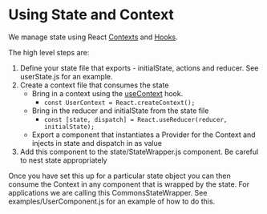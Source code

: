 # Using State and Context

We manage state using React [Contexts](https://reactjs.org/docs/context.html) and [Hooks](https://reactjs.org/docs/hooks-intro.html).

The high level steps are:

1. Define your state file that exports - initialState, actions and reducer. See userState.js for an example.
2. Create a context file that consumes the state
    * Bring in a context using the [useContext](https://daveceddia.com/usecontext-hook/) hook.
        * ```const UserContext = React.createContext();```
    * Bring in the reducer and initialState from the state file
        *  ```const [state, dispatch] = React.useReducer(reducer, initialState);```
    * Export a component that instantiates a Provider for the Context and injects in state and dispatch in as value
3. Add this component to the state/StateWrapper.js component. Be careful to nest state appropriately

Once you have set this up for a particular state object you can then consume the Context in any component that is wrapped by the state. For applications we are calling this CommonsStateWrapper. See examples/UserComponent.js for an example of how to do this.
